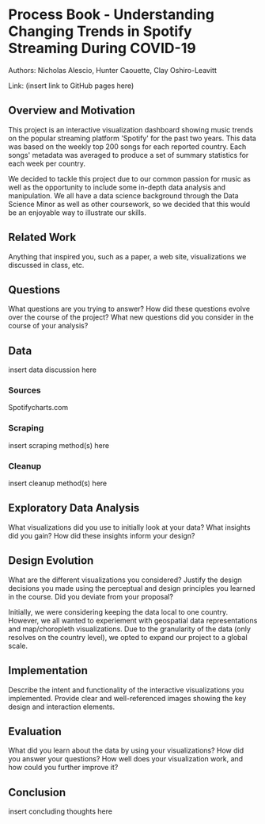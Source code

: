 Process Book - Understanding Changing Trends in Spotify Streaming During COVID-19
===

Authors: Nicholas Alescio, Hunter Caouette, Clay Oshiro-Leavitt

Link: (insert link to GitHub pages here)

Overview and Motivation
---
This project is an interactive visualization dashboard showing music trends on the popular streaming platform 'Spotify' for the past two years. This data was based on the weekly top 200 songs for each reported country. Each songs' metadata was averaged to produce a set of summary statistics for each week per country. 

We decided to tackle this project due to our common passion for music as well as the opportunity to include some in-depth data analysis and manipulation. We all have a data science background through the Data Science Minor as well as other coursework, so we decided that this would be an enjoyable way to illustrate our skills.

Related Work
---
Anything that inspired you, such as a paper, a web site, visualizations we discussed in class, etc.

Questions
---
What questions are you trying to answer? How did these questions evolve over the course of the project? What new questions did you consider in the course of your analysis?

Data
---
insert data discussion here

### Sources

Spotifycharts.com

### Scraping

insert scraping method(s) here

### Cleanup

insert cleanup method(s) here

Exploratory Data Analysis
---
What visualizations did you use to initially look at your data? What insights did you gain? How did these insights inform your design?

Design Evolution
---
What are the different visualizations you considered? Justify the design decisions you made using the perceptual and design principles you learned in the course. Did you deviate from your proposal?

Initially, we were considering keeping the data local to one country. However, we all wanted to experiement with geospatial data representations and map/choropleth visualizations. Due to the granularity of the data (only resolves on the country level), we opted to expand our project to a global scale. 

Implementation
---
Describe the intent and functionality of the interactive visualizations you implemented. Provide clear and well-referenced images showing the key design and interaction elements.

Evaluation
---
What did you learn about the data by using your visualizations? How did you answer your questions? How well does your visualization work, and how could you further improve it?

Conclusion
---
insert concluding thoughts here
